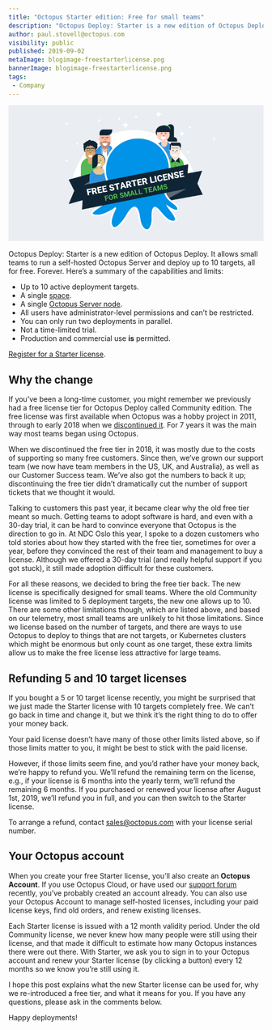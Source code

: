 ```yaml
---
title: "Octopus Starter edition: Free for small teams"
description: "Octopus Deploy: Starter is a new edition of Octopus Deploy. It allows small teams to run a self-hosted Octopus Server and deploy up to 10 targets, all for free."
author: paul.stovell@octopus.com
visibility: public
published: 2019-09-02
metaImage: blogimage-freestarterlicense.png
bannerImage: blogimage-freestarterlicense.png
tags:
 - Company
---
```


![Octopus Free Starter license - free for small teams](blogimage-freestarterlicense.png)

Octopus Deploy: Starter is a new edition of Octopus Deploy. It allows small teams to run a self-hosted Octopus Server and deploy up to 10 targets, all for free. Forever. Here’s a summary of the capabilities and limits:

<ul class="icon-list">
    <li class="check">Up to 10 active deployment targets.</li>
    <li class="check">A single <a href="https://octopus.com/docs/administration/spaces">space</a>.</li>
    <li class="check">A single <a href="https://octopus.com/docs/administration/high-availability">Octopus Server node</a>.</li>
    <li class="check">All users have administrator-level permissions and can’t be restricted.</li>
    <li class="check">You can only run two deployments in parallel.</li>
    <li class="check">Not a time-limited trial.</li>
    <li class="check">Production and commercial use <strong>is</strong> permitted.</li>
</ul>

[Register for a Starter license](https://octopus.com/starter). 

## Why the change

If you’ve been a long-time customer, you might remember we previously had a free license tier for Octopus Deploy called Community edition. The free license was first available when Octopus was a hobby project in 2011, through to early 2018 when we [discontinued it](https://octopus.com/blog/removing-free-tier). For 7 years it was the main way most teams began using Octopus. 

When we discontinued the free tier in 2018, it was mostly due to the costs of supporting so many free customers. Since then, we’ve grown our support team (we now have team members in the US, UK, and Australia), as well as our Customer Success team. We’ve also got the numbers to back it up; discontinuing the free tier didn’t dramatically cut the number of support tickets that we thought it would. 

Talking to customers this past year, it became clear why the old free tier meant so much. Getting teams to adopt software is hard, and even with a 30-day trial, it can be hard to convince everyone that Octopus is the direction to go in. At NDC Oslo this year, I spoke to a dozen customers who told stories about how they started with the free tier, sometimes for over a year, before they convinced the rest of their team and management to buy a license. Although we offered a 30-day trial (and really helpful support if you got stuck), it still made adoption difficult for these customers. 

For all these reasons, we decided to bring the free tier back. The new license is specifically designed for small teams. Where the old Community license was limited to 5 deployment targets, the new one allows up to 10. There are some other limitations though, which are listed above, and based on our telemetry, most small teams are unlikely to hit those limitations. Since we license based on the number of targets, and there are ways to use Octopus to deploy to things that are not targets, or Kubernetes clusters which might be enormous but only count as one target, these extra limits allow us to make the free license less attractive for large teams. 

## Refunding 5 and 10 target licenses

If you bought a 5 or 10 target license recently, you might be surprised that we just made the Starter license with 10 targets completely free. We can’t go back in time and change it, but we think it’s the right thing to do to offer your money back. 

Your paid license doesn’t have many of those other limits listed above, so if those limits matter to you, it might be best to stick with the paid license. 

However, if those limits seem fine, and you’d rather have your money back, we’re happy to refund you. We’ll refund the remaining term on the license, e.g., if your license is 6 months into the yearly term, we’ll refund the remaining 6 months. If you purchased or renewed your license after August 1st, 2019, we’ll refund you in full, and you can then switch to the Starter license. 

To arrange a refund, contact sales@octopus.com with your license serial number. 

## Your Octopus account

When you create your free Starter license, you’ll also create an **Octopus Account**. If you use Octopus Cloud, or have used our [support forum](https://help.octopus.com) recently, you’ve probably created an account already. You can also use your Octopus Account to manage self-hosted licenses, including your paid license keys, find old orders, and renew existing licenses. 

Each Starter license is issued with a 12 month validity period. Under the old Community license, we never knew how many people were still using their license, and that made it difficult to estimate how many Octopus instances there were out there. With Starter, we ask you to sign in to your Octopus account and renew your Starter license (by clicking a button) every 12 months so we know you’re still using it. 

I hope this post explains what the new Starter license can be used for, why we re-introduced a free tier, and what it means for you. If you have any questions, please ask in the comments below. 

Happy deployments!
